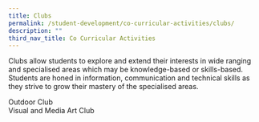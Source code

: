 ```yaml
---
title: Clubs
permalink: /student-development/co-curricular-activities/clubs/
description: ""
third_nav_title: Co Curricular Activities
---
```

Clubs allow students to explore and extend their interests in wide ranging and specialised areas which may be knowledge-based or skills-based. Students are honed in information, communication and technical skills as they strive to grow their mastery of the specialised areas.&nbsp;

Outdoor Club<br>
Visual and Media Art Club